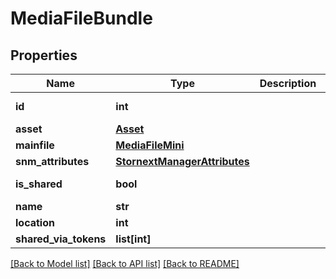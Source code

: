 # MediaFileBundle

## Properties

Name | Type | Description | Notes
------------ | ------------- | ------------- | -------------
**id** | **int** |  | [optional] [readonly] 
**asset** | [**Asset**](Asset.md) |  | [optional] 
**mainfile** | [**MediaFileMini**](MediaFileMini.md) |  | [optional] 
**snm_attributes** | [**StornextManagerAttributes**](StornextManagerAttributes.md) |  | [optional] 
**is_shared** | **bool** |  | [optional] [readonly] 
**name** | **str** |  | 
**location** | **int** |  | 
**shared_via_tokens** | **list[int]** |  | [optional] 

[[Back to Model list]](../#documentation-for-models) [[Back to API list]](../#documentation-for-api-endpoints) [[Back to README]](../)



